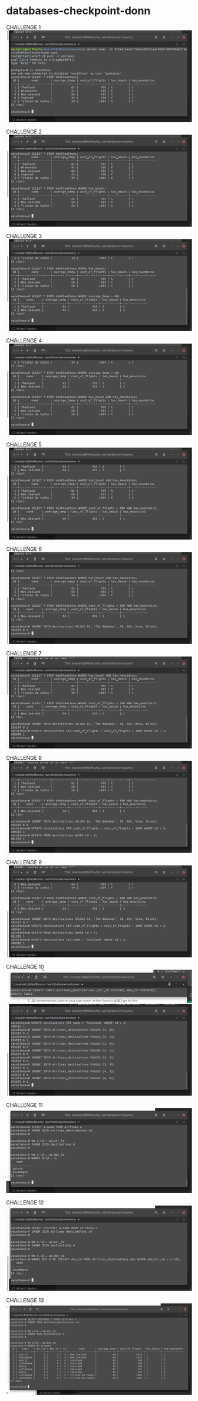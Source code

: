# databases-checkpoint-donn
CHALLENGE 1
![](ch_1.png)

CHALLENGE 2
![](ch_2.png)

CHALLENGE 3
![](ch_3.png)

CHALLENGE 4
![](ch_4.png)

CHALLENGE 5
![](ch_5.png)

CHALLENGE 6
![](ch_6.png)

CHALLENGE 7
![](ch_7.png)

CHALLENGE 8
![](ch_8.png)

CHALLENGE 9
![](ch_9.png)

CHALLENGE 10
![](ch_10.png)
![](ch_10-2.png)

CHALLENGE 11
![](ch_11.png)

CHALLENGE 12
![](ch_12.png)

CHALLENGE 13
![](ch_13.png)

